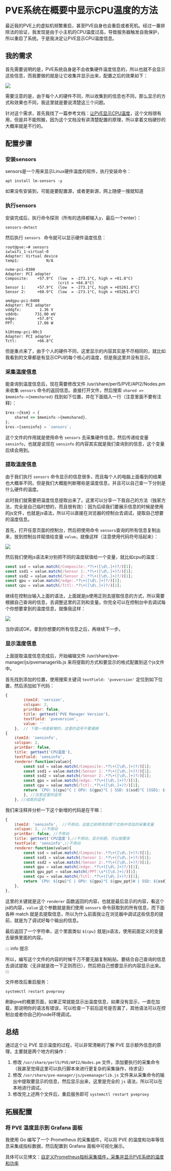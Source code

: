 # PVE系统在概要中显示CPU温度的方法

最近我的PVE上的虚拟机频繁重启，甚至PVE自身也会重启或者死机。经过一番排除法的验证，我发现是由于小主机的CPU温度过高，导致服务器触发自我保护，所以重启了系统。于是我决定让PVE显示CPU温度信息。


## 我的需求

首先需要说明的是，PVE系统自身是不会收集硬件温度信息的，所以也就不会显示这些信息，而我要做的就是让它收集并显示出来，配置之后的效果如下：

![](https://tendcode.com/cdn/2024/04/202404061630210.png)

需要注意的是，由于每个人的硬件不同，所以收集到的信息也不同，那么显示的方式和效果也不同，我这里就是要说清楚这三个问题。

针对这个需求，首先我找了一篇参考文档：[让PVE显示CPU温度](https://zhuanlan.zhihu.com/p/427593880 "让PVE显示CPU温度")，这个文档很有用，但是并不能照搬，因为这个文档没有讲清楚配置的原理，所以拿着文档硬抄的大概率就是不行的。

## 配置步骤

### 安装sensors

sensors是一个用来显示Linux硬件温度的软件，执行安装命令：

```shell
apt install lm-sensors -y
```

如果没有安装到，可能是要配置源，或者更新源，网上随便一搜就知道

### 执行sensors

安装完成后，执行命令探测（所有的选择都输入y，最后一个enter）：

```shell
sensors-detect
```

然后执行 `sensors ` 命令就可以显示硬件温度信息：

```shell
root@pve:~# sensors
iwlwifi_1-virtual-0
Adapter: Virtual device
temp1:            N/A  

nvme-pci-0300
Adapter: PCI adapter
Composite:    +57.9°C  (low  = -273.1°C, high = +81.8°C)
                       (crit = +84.8°C)
Sensor 1:     +57.9°C  (low  = -273.1°C, high = +65261.8°C)
Sensor 2:     +60.9°C  (low  = -273.1°C, high = +65261.8°C)

amdgpu-pci-0400
Adapter: PCI adapter
vddgfx:        1.36 V  
vddnb:       731.00 mV 
edge:         +57.0°C  
PPT:          17.00 W  

k10temp-pci-00c3
Adapter: PCI adapter
Tctl:         +66.8°C  
```

但是重点来了，由于个人的硬件不同，这里显示的内容其实是不尽相同的，就比如我看到的文章都是有显示CPU的每个核心的温度，但是我这里并没有显示。


### 采集温度信息

能查询到温度信息后，现在需要修改文件 /usr/share/perl5/PVE/API2/Nodes.pm 来收集 `sensors` 命令的返回信息。直接打开文件，然后搜索 `shared => $meminfo->{memshared}` 找到如下位置，并在下面插入一行（注意里面不要有注释）：

```js
$res->{ksm} = {
    shared => $meminfo->{memshared},
};
$res->{sensinfo} = `sensors`;
```

这个文件的作用就是使用命令 `sensors` 去采集硬件信息，然后传递给变量 `sensinfo`，也就是说现在 `sensinfo` 的内容其实就是我们查询到的信息，这个变量后续会用到。

### 提取温度信息

由于我们执行 `sensors` 命令显示的信息很多，而且每个人的电脑上面看到的结果也大概率不同，但是我们大概能判断哪些是温度信息，并且可以自己查一下分别是什么硬件的温度。

此时我们就需要把温度信息提取出来了。这里可以分享一下我自己的方法（独家方法，完全是自己临时想的，而且很有效）：因为后续我们要展示信息的时候是使用的js文件，也就是js语法，所以可以直接在浏览器的控制台去调试，提取自己想要的温度信息。

首先，打开任意页面的控制台，然后把使用命令 `sensors`查询的所有信息复制出来，放到控制台并赋值给变量 `value`，就像这样（注意使用代码符号括起来）：

![](https://tendcode.com/cdn/2024/04/202404061652533.png)

然后我们使用js语法来分别把不同的温度赋值给一个变量，就比如cpu的温度：

```js
const ssd = value.match(/Composite:.*?\+([\d\.]+)?/)[1];
const ssd1 = value.match(/Sensor 1:.*?\+([\d\.]+)?/)[1];
const ssd2 = value.match(/Sensor 2:.*?\+([\d\.]+)?/)[1];
const gpu = value.match(/edge:.*?\+([\d\.]+)?/)[1];
const cpu = value.match(/Tctl:.*?\+([\d\.]+)?/)[1];
```

继续在控制台输入上面的语法，上面就是js使用正则去提取信息的方式，所以需要根据自己查询的信息，去调整这里的正则和变量。你完全可以在控制台中去调试每个你想要拿到的温度信息，就像我这样：

![](https://tendcode.com/cdn/2024/04/202404061656846.png)

当你调试OK，拿到你想要的所有信息之后，再继续下一步。

### 显示温度信息

上面提取温度信息完成后，开始编辑文件 /usr/share/pve-manager/js/pvemanagerlib.js 来将提取的方式和要显示的格式配置到这个js文件中。

首先找到添加的位置，使用搜索关键词 `textField: 'pveversion'` 定位到如下位置，然后添加如下代码：

```js
{
	    itemId: 'version',
	    colspan: 2,
	    printBar: false,
	    title: gettext('PVE Manager Version'),
	    textField: 'pveversion',
	    value: ''
	},  // 下面一块是新增的，这里的逗号不要漏掉
{
    itemId: 'sensinfo',
    colspan: 2,
    printBar: false,
    title: gettext('CPU温度'),
    textField: 'sensinfo',
    renderer:function(value){
        const ssd = value.match(/Composite:.*?\+([\d\.]+)?/)[1];
        const ssd1 = value.match(/Sensor 1:.*?\+([\d\.]+)?/)[1];
        const ssd2 = value.match(/Sensor 2:.*?\+([\d\.]+)?/)[1];
        const gpu = value.match(/edge:.*?\+([\d\.]+)?/)[1];
        const cpu = value.match(/Tctl:.*?\+([\d\.]+)?/)[1];
        return `CPU: ${cpu}°C | GPU: ${gpu}°C | SSD: ${ssd}°C [SSD1: ${ssd1}°C | SSD2: ${ssd1}°C]`
    	}, //注意这里的逗号
	}, //结尾的逗号
```

我们来注释并分析一下这个新增的代码是在干嘛：

```js
{
    itemId: 'sensinfo',  //不用动，这是之前修改的那个文档中添加的采集变量
    colspan: 2, //不用动
    printBar: false, //不用动
    title: gettext('CPU温度'),//不用动，显示标题，可以按需改
    textField: 'sensinfo',//不用动
    renderer:function(value){
        const ssd = value.match(/Composite:.*?\+([\d\.]+)?/)[1];
        const ssd1 = value.match(/Sensor 1:.*?\+([\d\.]+)?/)[1];
        const ssd2 = value.match(/Sensor 2:.*?\+([\d\.]+)?/)[1];
        const gpu = value.match(/edge:.*?\+([\d\.]+)?/)[1];
        const gpu_ppt = value.match(/PPT:\s*([\d.]+)/)[1];
        const cpu = value.match(/Tctl:.*?\+([\d\.]+)?/)[1];
        return `CPU: ${cpu}°C | GPU: ${gpu}°C ${gpu_ppt}W | SSD: ${ssd}°C [Sensor1: ${ssd1}°C | Sensor2: ${ssd1}°C]`
    },
},
```

这里的关键就是这个 `renderer` 函数返回的内容，也就是最后显示的内容，看这个js的内容，`value` 这个参数就是我们使用 `sensors` 命令获取到的所有信息，而下面各种 match 就是去提取信息，所以为什么前面我让在浏览器中调试这些信息的提前，就是为了调试好每个输出的信息。

最后返回了一个字符串，这个里面类似 `${cpu}` 就是js语法，使用前面定义的变量去替换里面的内容。

::: info 提示

所以，编写这个文件的内容的时候千万不要无脑复制粘贴，要结合自己查询的信息去调试提取（无非就是改一下正则而已），然后把自己想要显示的内容显示出来。
:::

文件修改后重启服务：

```shell
systemctl restart pveproxy
```

刷新pve的概要页面，如果正常就能显示出温度信息，如果没有显示，一直在加载，那说明你的语法有错误，可以检查一下前后逗号是否漏了，其他语法可以在控制台或者你自己的node环境调试。

## 总结

通过这个让 PVE 显示温度的过程，可以非常清晰的了解 PVE 显示额外信息的原理，主要就是两个地方的操作：

1. 修改 `/usr/share/perl5/PVE/API2/Nodes.pm` 文件，添加要执行的采集命令（我甚至觉得这里可以执行脚本来进行更复杂的采集操作，待求证）
2. 修改 `/usr/share/pve-manager/js/pvemanagerlib.js` 文件来从采集命令的输出中提取要显示的信息，然后显示出来，这里是完全的 `js` 语法，所以可以在本地进行调试。
3. 修改完上述两个文件后，重启服务即可 `systemctl restart pveproxy`

## 拓展配置

### 将 PVE 温度显示到 Grafana 面板

我使用 Go 编写了一个 Prometheus 的采集插件，可以将 PVE 的温度和功率等信息采集成指标数据，然后配置到 Grafana 面板中可视化展示。

具体可以见博文：[自定义Prometheus指标采集插件，采集并显示PVE系统的温度和功率](https://tendcode.com/subject/article/prometheus-exporter-plugin-for-PVE/ "自定义Prometheus指标采集插件，采集并显示PVE系统的温度和功率")
